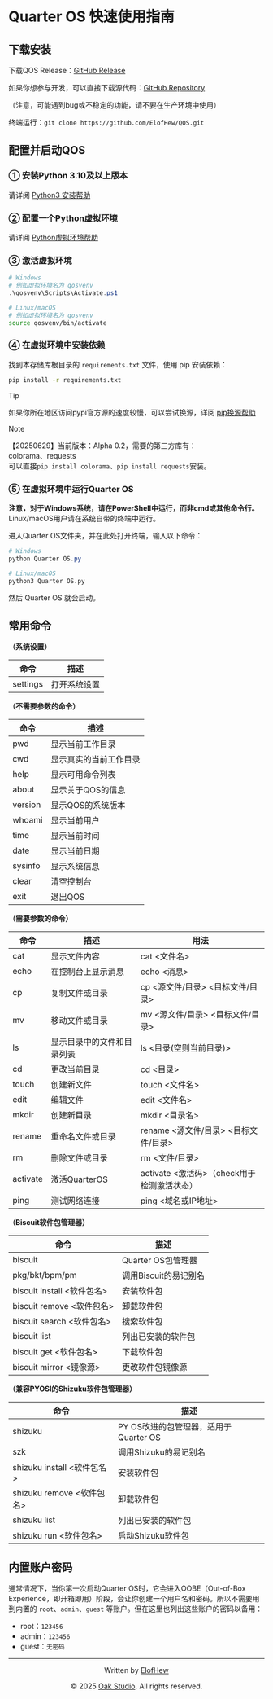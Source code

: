 # Quarter OS 快速使用指南

## 下载安装

下载QOS Release：[GitHub Release](https://github.com/ElofHew/QOS/releases)

如果你想参与开发，可以直接下载源代码：[GitHub Repository](https://github.com/ElofHew/QOS)

 （注意，可能遇到bug或不稳定的功能，请不要在生产环境中使用）

终端运行：`git clone https://github.com/ElofHew/QOS.git`

## 配置并启动QOS

### ① 安装Python 3.10及以上版本

请详阅 [Python3 安装帮助](../HelpDocs/Install_Python3.md)

### ② 配置一个Python虚拟环境

请详阅 [Python虚拟环境帮助](../HelpDocs/Set_PythonVenv.md)

### ③ 激活虚拟环境

``` powershell
# Windows
# 例如虚拟环境名为 qosvenv
.\qosvenv\Scripts\Activate.ps1
```

``` bash
# Linux/macOS
# 例如虚拟环境名为 qosvenv
source qosvenv/bin/activate
```

### ④ 在虚拟环境中安装依赖

找到本存储库根目录的 `requirements.txt` 文件，使用 pip 安装依赖：

``` bash
pip install -r requirements.txt
```

> [!TIP]
> 如果你所在地区访问pypi官方源的速度较慢，可以尝试换源，详阅 [pip换源帮助](../HelpDocs/Change_pip_Mirror.md)

> [!NOTE]
> 【20250629】当前版本：Alpha 0.2，需要的第三方库有：<br>
> colorama、requests<br>
> 可以直接`pip install colorama`、`pip install requests`安装。

### ⑤ 在虚拟环境中运行Quarter OS

**注意，对于Windows系统，请在PowerShell中运行，而非cmd或其他命令行。** Linux/macOS用户请在系统自带的终端中运行。

进入Quarter OS文件夹，并在此处打开终端，输入以下命令：

``` powershell
# Windows
python Quarter OS.py
```

``` bash
# Linux/macOS
python3 Quarter OS.py
```

然后 Quarter OS 就会启动。

## 常用命令

**（系统设置）**

| 命令 | 描述 |
|------|------|
| settings | 打开系统设置 |

**（不需要参数的命令）**

| 命令 | 描述 |
|------|------|
| pwd  | 显示当前工作目录 |
| cwd  | 显示真实的当前工作目录 |
| help | 显示可用命令列表 |
| about | 显示关于QOS的信息 |
| version | 显示QOS的系统版本 |
| whoami  | 显示当前用户 |
| time  | 显示当前时间 |
| date  | 显示当前日期 |
| sysinfo | 显示系统信息 |
| clear | 清空控制台 |
| exit  | 退出QOS |

**（需要参数的命令）**

| 命令 | 描述 | 用法 |
|------|------|------|
| cat  | 显示文件内容 | cat <文件名> |
| echo | 在控制台上显示消息 | echo <消息> |
| cp   | 复制文件或目录 | cp <源文件/目录> <目标文件/目录> |
| mv   | 移动文件或目录 | mv <源文件/目录> <目标文件/目录> |
| ls   | 显示目录中的文件和目录列表 | ls <目录(空则当前目录)> |
| cd   | 更改当前目录 | cd <目录> |
| touch| 创建新文件 | touch <文件名> |
| edit | 编辑文件 | edit <文件名> |
| mkdir| 创建新目录 | mkdir <目录名> |
| rename | 重命名文件或目录 | rename <源文件/目录> <目标文件/目录> |
| rm   | 删除文件或目录 | rm <文件/目录> |
| activate | 激活QuarterOS | activate <激活码>（check用于检测激活状态） |
| ping | 测试网络连接 | ping <域名或IP地址> |

**（Biscuit软件包管理器）**

| 命令 | 描述 |
|------|------|
| biscuit | Quarter OS包管理器 |
| pkg/bkt/bpm/pm | 调用Biscuit的易记别名 |
| biscuit install <软件包名> | 安装软件包 |
| biscuit remove <软件包名> | 卸载软件包 |
| biscuit search <软件包名> | 搜索软件包 |
| biscuit list | 列出已安装的软件包 |
| biscuit get <软件包名> | 下载软件包 |
| biscuit mirror <镜像源> | 更改软件包镜像源 |

**（兼容PYOSI的Shizuku软件包管理器）**

| 命令 | 描述 |
|------|------|
| shizuku | PY OS改进的包管理器，适用于Quarter OS |
| szk     | 调用Shizuku的易记别名 |
| shizuku install <软件包名> | 安装软件包 |
| shizuku remove <软件包名> | 卸载软件包 |
| shizuku list | 列出已安装的软件包 |
| shizuku run <软件包名> | 启动Shizuku软件包 |

## 内置账户密码

通常情况下，当你第一次启动Quarter OS时，它会进入OOBE（Out-of-Box Experience，即开箱即用）阶段，会让你创建一个用户名和密码。所以不需要用到内置的 `root`、`admin`、`guest` 等账户。但在这里也列出这些账户的密码以备用：

- root：`123456`
- admin：`123456`
- guest：`无密码`

------

<div align="center">

Written by [ElofHew](https://github.com/ElofHew)

&copy; 2025 [Oak Studio](https://t.me/oakstdcn). All rights reserved.

</div>